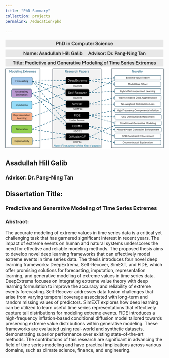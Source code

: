 ```yaml
---
title: "PhD Summary"
collection: projects
permalink: /education/phd 

---
```



![PhD Image](/images/galib_phd_research.png)

## Asadullah Hill Galib
### Advisor: Dr. Pang-Ning Tan 

## Dissertation Title: 
### Predictive and Generative Modeling of Time Series Extremes


### Abstract: 
The accurate modeling of extreme values in time series data is a critical yet challenging task that has garnered significant interest in recent years. The impact of extreme events on human and natural systems underscores the need for effective and reliable modeling methods. The proposed thesis aims to develop novel deep learning frameworks that can effectively model extreme events in time series data. The thesis introduces four novel deep learning frameworks: DeepExtrema, Self-Recover, SimEXT, and FIDE, which offer promising solutions for forecasting, imputation, representation learning, and generative modeling of extreme values in time series data. DeepExtrema focuses on integrating extreme value theory with deep learning formulation to improve the accuracy and reliability of extreme events forecasting. Self-Recover addresses data fusion challenges that arise from varying temporal coverage associated with long-term and random missing values of predictors. SimEXT  explores how deep learning can be utilized to learn useful time series representations that effectively capture tail distributions for modeling extreme events. FIDE introduces a high-frequency inflation-based conditional diffusion model tailored towards preserving extreme value distributions within generative modeling. These frameworks are evaluated using real-world and synthetic datasets, demonstrating superior performance over existing state-of-the-art methods. The contributions of this research are significant in advancing the field of time series modeling and have practical implications across various domains, such as climate science, finance, and engineering.
 